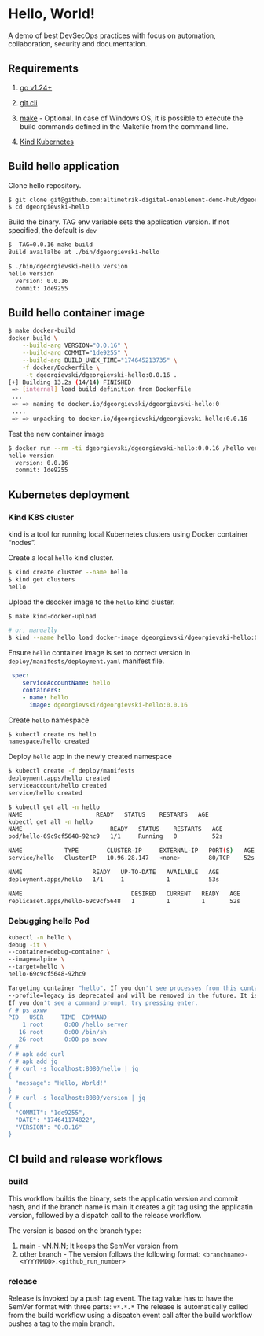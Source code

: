 # Hello, World!

A demo of best DevSecOps practices with focus on automation, collaboration, security and documentation.

## Requirements

1. [go v1.24+](https://go.dev/doc/install)
2. [git cli](https://git-scm.com/downloads)
3. [make](https://www.gnu.org/software/make/) - Optional. In case of Windows OS, it is possible to execute the build commands defined in the Makefile from the command line.

4. [Kind Kubernetes](https://kind.sigs.k8s.io/) 

## Build hello application

Clone hello repository. 
```sh
$ git clone git@github.com:altimetrik-digital-enablement-demo-hub/dgeorgievski-hello.git
$ cd dgeorgievski-hello
```
Build the binary. TAG env variable sets the application version. If not specified, the default is `dev`
```sh
$  TAG=0.0.16 make build
Build availalbe at ./bin/dgeorgievski-hello

$ ./bin/dgeorgievski-hello version
hello version
  version: 0.0.16
  commit: 1de9255
```

## Build hello container image

```sh
$ make docker-build
docker build \
	--build-arg VERSION="0.0.16" \
	--build-arg COMMIT="1de9255" \
	--build-arg BUILD_UNIX_TIME="174645213735" \
	-f docker/Dockerfile \
	 -t dgeorgievski/dgeorgievski-hello:0.0.16 .
[+] Building 13.2s (14/14) FINISHED
 => [internal] load build definition from Dockerfile
 ...
 => => naming to docker.io/dgeorgievski/dgeorgievski-hello:0 
 ....
 => => unpacking to docker.io/dgeorgievski/dgeorgievski-hello:0.0.16
```

Test the new container image
```sh
$ docker run --rm -ti dgeorgievski/dgeorgievski-hello:0.0.16 /hello version
hello version
  version: 0.0.16
  commit: 1de9255
```

## Kubernetes deployment

### Kind K8S cluster

kind is a tool for running local Kubernetes clusters using Docker container “nodes”.

Create a local `hello` kind cluster.

```sh
$ kind create cluster --name hello
$ kind get clusters
hello
```

Upload the dsocker image to the `hello` kind cluster.

```sh
$ make kind-docker-upload

# or, manually
$ kind --name hello load docker-image dgeorgievski/dgeorgievski-hello:0.0.16 
```

Ensure `hello` container image is set to correct version in `deploy/manifests/deployment.yaml` manifest file.

```yaml
 spec:
    serviceAccountName: hello
    containers:
    - name: hello
      image: dgeorgievski/dgeorgievski-hello:0.0.16
```

Create `hello` namespace

```sh
$ kubectl create ns hello
namespace/hello created
```

Deploy `hello` app in the newly created namespace

```sh
$ kubectl create -f deploy/manifests
deployment.apps/hello created
serviceaccount/hello created
service/hello created

$ kubectl get all -n hello
NAME                     READY   STATUS    RESTARTS   AGE
kubectl get all -n hello
NAME                         READY   STATUS    RESTARTS   AGE
pod/hello-69c9cf5648-92hc9   1/1     Running   0          52s

NAME            TYPE        CLUSTER-IP     EXTERNAL-IP   PORT(S)   AGE
service/hello   ClusterIP   10.96.28.147   <none>        80/TCP    52s

NAME                    READY   UP-TO-DATE   AVAILABLE   AGE
deployment.apps/hello   1/1     1            1           53s

NAME                               DESIRED   CURRENT   READY   AGE
replicaset.apps/hello-69c9cf5648   1         1         1       52s
```


### Debugging hello Pod

```sh
kubectl -n hello \
debug -it \
--container=debug-container \
--image=alpine \
--target=hello \
hello-69c9cf5648-92hc9

Targeting container "hello". If you don't see processes from this container it may be because the container runtime doesn't support this feature.
--profile=legacy is deprecated and will be removed in the future. It is recommended to explicitly specify a profile, for example "--profile=general".
If you don't see a command prompt, try pressing enter.
/ # ps axww
PID   USER     TIME  COMMAND
    1 root      0:00 /hello server
   16 root      0:00 /bin/sh
   26 root      0:00 ps axww
/ #
/ # apk add curl
/ # apk add jq
/ # curl -s localhost:8080/hello | jq
{
  "message": "Hello, World!"
}
/ # curl -s localhost:8080/version | jq
{
  "COMMIT": "1de9255",
  "DATE": "174641174022",
  "VERSION": "0.0.16"
}
```

## CI build and release workflows

### build

This workflow builds the binary, sets the applicatin version and commit hash, and if the branch name is main it creates a git tag using the applicatin version, followed by a dispatch call to the release workflow.

The version is based on the branch type:
1. main - vN.N.N; It keeps the SemVer version from 
2. other branch - The version follows the following format: `<branchname>-<YYYYMMDD>.<github_run_number>`

### release

Release is invoked by a push tag event. The tag value has to have the SemVer format with three parts: `v*.*.*`
The release is automatically called from the build  workflow using a dispatch event call after the build workflow pushes a tag to the main branch.
